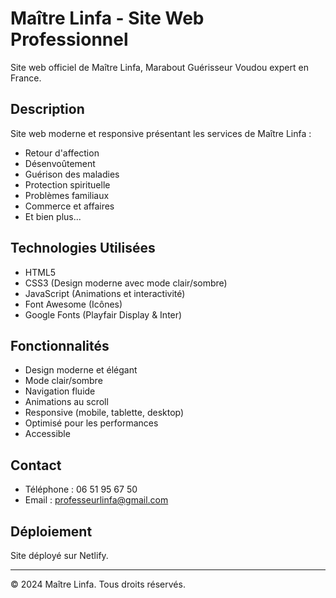 # Maître Linfa - Site Web Professionnel

Site web officiel de Maître Linfa, Marabout Guérisseur Voudou expert en France.

## Description

Site web moderne et responsive présentant les services de Maître Linfa :
- Retour d'affection
- Désenvoûtement
- Guérison des maladies
- Protection spirituelle
- Problèmes familiaux
- Commerce et affaires
- Et bien plus...

## Technologies Utilisées

- HTML5
- CSS3 (Design moderne avec mode clair/sombre)
- JavaScript (Animations et interactivité)
- Font Awesome (Icônes)
- Google Fonts (Playfair Display & Inter)

## Fonctionnalités

- Design moderne et élégant
- Mode clair/sombre
- Navigation fluide
- Animations au scroll
- Responsive (mobile, tablette, desktop)
- Optimisé pour les performances
- Accessible

## Contact

- Téléphone : 06 51 95 67 50
- Email : professeurlinfa@gmail.com

## Déploiement

Site déployé sur Netlify.

---

© 2024 Maître Linfa. Tous droits réservés.


